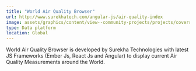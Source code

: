 ```yaml
---
title: "World Air Quality Browser"
url: http://www.surekhatech.com/angular-js/air-quality-index
image: assets/graphics/content/view--community-projects/projects/covers/world_aq_browser.jpg
type: Data platform
location: Global
---
```


World Air Quality Browser is developed by Surekha Technologies with latest JS Frameworks (Ember Js, React Js and Angular) to display current Air Quality Measurements around the World.
